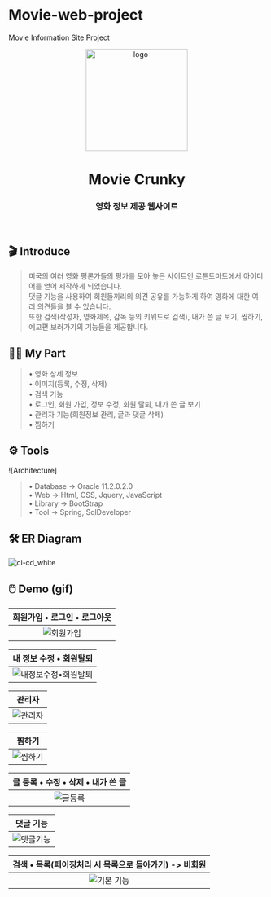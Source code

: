 # Movie-web-project
Movie Information Site Project

<p align="middle" >
    <img width="200px" src="https://github.com/lshyunee/Movie-web-project/assets/147044110/d56db498-5856-488b-895d-f77d66903514" border='0' alt="logo"/>
</p>
<h1 align="middle">Movie Crunky</h1>
<h3 align="middle">영화 정보 제공 웹사이트</h3>
<br />

## 🎬 Introduce

> 미국의 여러 영화 평론가들의 평가를 모아 놓은 사이트인 로튼토마토에서 아이디어를 얻어 제작하게 되었습니다. <br>
> 댓글 기능을 사용하여 회원들끼리의 의견 공유를 가능하게 하여 영화에 대한 여러 의견들을 볼 수 있습니다. <br>
> 또한 검색(작성자, 영화제목, 감독 등의 키워드로 검색), 내가 쓴 글 보기, 찜하기, 예고편 보러가기의 기능들을 제공합니다.

## 🙋‍♀️ My Part
> • 영화 상세 정보 <br>
> • 이미지(등록, 수정, 삭제) <br>
> • 검색 기능 <br>
> • 로그인, 회원 가입, 정보 수정, 회원 탈퇴, 내가 쓴 글 보기 <br>
> • 관리자 기능(회원정보 관리, 글과 댓글 삭제) <br>
> • 찜하기

## ⚙️ Tools
![Architecture]
> • Database → Oracle 11.2.0.2.0 <br>
> • Web → Html, CSS, Jquery, JavaScript <br>
> • Library → BootStrap <br>
> • Tool → Spring, SqlDeveloper


## 🛠 ER Diagram
![ci-cd_white](https://github.com/lshyunee/Movie-web-project/assets/147044110/0742c10a-9510-4d42-b80a-bfaf0e6bee23)

## 🖱️ Demo (gif)
|회원가입 • 로그인 • 로그아웃|
|:---:|
|![회원가입](https://github.com/lshyunee/Movie-web-project/assets/147044110/54cf31ed-d602-454c-a5c7-5a80512e3c86)|

|내 정보 수정 • 회원탈퇴|
|:---:|
|![내정보수정•회원탈퇴](https://github.com/lshyunee/Movie-web-project/assets/147044110/4625a688-9481-4478-a05b-4751bf038494)|

|관리자|
|:---:|
|![관리자](https://github.com/lshyunee/Movie-web-project/assets/147044110/e7b1fea2-d908-4e66-88f2-e489fd36eecc)|

|찜하기|
|:---:|
|![찜하기](https://github.com/lshyunee/Movie-web-project/assets/147044110/5adc1bc3-e466-48f6-9f7c-1aab3c84b4bf)|

|글 등록 • 수정 • 삭제 • 내가 쓴 글|
|:---:|
|![글등록](https://github.com/lshyunee/Movie-web-project/assets/147044110/7bf17203-a90c-4668-85bc-b99917d8f159)|

|댓글 기능|
|:---:|
|![댓글기능](https://github.com/lshyunee/Movie-web-project/assets/147044110/266d8136-97e9-4dac-be5a-04abdaafd767)|

|검색 • 목록(페이징처리 시 목록으로 돌아가기)  -> 비회원|
|:---:|
|![기본 기능](https://github.com/lshyunee/Movie-web-project/assets/147044110/7e907eee-00d7-4669-8a80-8d98ef31c62a)|